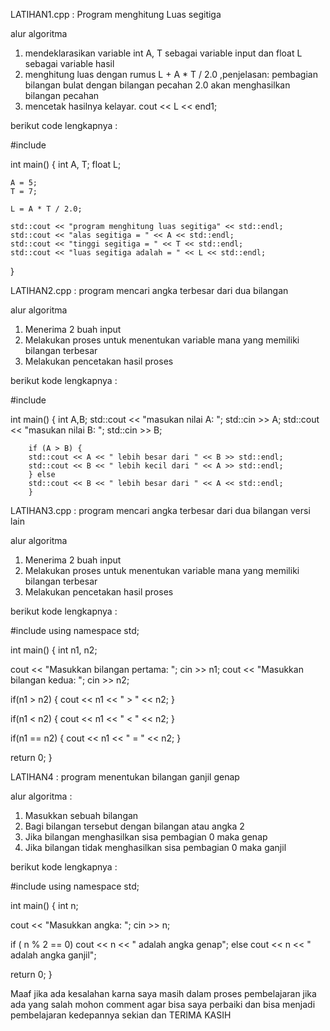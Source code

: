 LATIHAN1.cpp : Program menghitung Luas segitiga

alur algoritma

1. mendeklarasikan variable int A, T sebagai variable input dan float L sebagai variable hasil
2. menghitung luas dengan rumus L + A * T / 2.0 ,penjelasan: pembagian bilangan bulat dengan bilangan pecahan 2.0 akan menghasilkan     
   bilangan pecahan
3. mencetak hasilnya kelayar. cout << L << end1;

berikut code lengkapnya :

#include<iostream>

  int main() {
    int A, T;
    float L;

    A = 5;
    T = 7;

    L = A * T / 2.0;

    std::cout << "program menghitung luas segitiga" << std::endl;
    std::cout << "alas segitiga = " << A << std::endl;
    std::cout << "tinggi segitiga = " << T << std::endl;
    std::cout << "luas segitiga adalah = " << L << std::endl;
}

LATIHAN2.cpp : program mencari angka terbesar dari dua bilangan

alur algoritma

1. Menerima 2 buah input
2. Melakukan proses untuk menentukan variable mana yang memiliki bilangan terbesar
3. Melakukan pencetakan hasil proses

berikut kode lengkapnya :

#include<iostream>

int main() {
        int A,B;
        std::cout << "masukan nilai A: "; std::cin >> A;
        std::cout << "masukan nilai B: "; std::cin >> B;


        if (A > B) {
        std::cout << A << " lebih besar dari " << B >> std::endl;
        std::cout << B << " lebih kecil dari " << A >> std::endl;
        } else
        std::cout << B << " lebih besar dari " << A << std::endl;
        }
        
LATIHAN3.cpp : program mencari angka terbesar dari dua bilangan versi lain

alur algoritma

1. Menerima 2 buah input
2. Melakukan proses untuk menentukan variable mana yang memiliki bilangan terbesar
3. Melakukan pencetakan hasil proses

berikut kode lengkapnya :

#include<iostream>
using namespace std;

int main()
{
  int n1, n2;

  cout << "Masukkan bilangan pertama: ";
  cin >> n1;
  cout << "Masukkan bilangan kedua: ";
  cin >> n2;

  if(n1 > n2)
  {
    cout << n1 << " > " << n2;
  }

  if(n1 < n2)
  {
    cout << n1 << " < " << n2;
  }

  if(n1 == n2)
  {
    cout << n1 << " = " << n2;
  }

  return 0;
}

LATIHAN4 : program menentukan bilangan ganjil genap

alur algoritma :

1. Masukkan sebuah bilangan
2. Bagi bilangan tersebut dengan bilangan atau angka 2
3. Jika bilangan menghasilkan sisa pembagian 0 maka genap
4. Jika bilangan tidak menghasilkan sisa pembagian 0 maka ganjil

berikut kode lengkapnya :

#include <iostream>
using namespace std;

int main()
{
  int n;

  cout << "Masukkan angka: ";
  cin >> n;

  if ( n % 2 == 0)
    cout << n << " adalah angka genap";
  else
    cout << n << " adalah angka ganjil";

  return 0;
}


Maaf jika ada kesalahan karna saya masih dalam proses pembelajaran
jika ada yang salah mohon comment agar bisa saya perbaiki dan bisa menjadi pembelajaran kedepannya
sekian dan TERIMA KASIH
